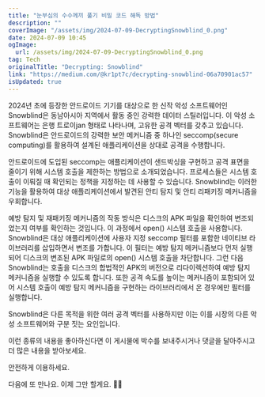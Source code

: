 ```yaml
---
title: "눈부심의 수수께끼 풀기 비밀 코드 해독 방법"
description: ""
coverImage: "/assets/img/2024-07-09-DecryptingSnowblind_0.png"
date: 2024-07-09 10:45
ogImage:
  url: /assets/img/2024-07-09-DecryptingSnowblind_0.png
tag: Tech
originalTitle: "Decrypting: Snowblind"
link: "https://medium.com/@kr1pt7c/decrypting-snowblind-06a70901ac57"
isUpdated: true
---
```


2024년 초에 등장한 안드로이드 기기를 대상으로 한 신작 악성 소프트웨어인 Snowblind은 동남아시아 지역에서 활동 중인 강력한 데이터 스틸러입니다. 이 악성 소프트웨어는 은행 트로이jan 형태로 나타나며, 고유한 공격 벡터를 갖추고 있습니다. Snowblind은 안드로이드의 강력한 보안 메커니즘 중 하나인 seccomp(secure computing)를 활용하여 설계된 애플리케이션을 상대로 공격을 수행합니다.

안드로이드에 도입된 seccomp는 애플리케이션이 샌드박싱을 구현하고 공격 표면을 줄이기 위해 시스템 호출을 제한하는 방법으로 소개되었습니다. 프로세스들은 시스템 호출이 이뤄질 때 확인되는 정책을 지정하는 데 사용할 수 있습니다. Snowblind는 이러한 기능을 활용하여 대상 애플리케이션에서 발견된 안티 탐지 및 안티 리패키징 메커니즘을 우회합니다.

<!-- cozy-coder - 수평 -->

<ins class="adsbygoogle"
     style="display:block"
     data-ad-client="ca-pub-4877378276818686"
     data-ad-slot="1107185301"
     data-ad-format="auto"
     data-full-width-responsive="true"></ins>

<script>
     (adsbygoogle = window.adsbygoogle || []).push({});
</script>

예방 탐지 및 재패키징 메커니즘의 작동 방식은 디스크의 APK 파일을 확인하여 변조되었는지 여부를 확인하는 것입니다. 이 과정에서 open() 시스템 호출을 사용합니다. Snowblind은 대상 애플리케이션에 사용자 지정 seccomp 필터를 포함한 네이티브 라이브러리를 삽입하면서 변조를 가합니다. 이 필터는 예방 탐지 메커니즘보다 먼저 실행되어 디스크의 변조된 APK 파일로의 open() 시스템 호출을 차단합니다. 그런 다음 Snowblind는 호출을 디스크의 합법적인 APK의 버전으로 리다이렉션하여 예방 탐지 메커니즘을 실행할 수 있도록 합니다. 또한 공격 속도를 높이는 메커니즘이 포함되어 있어 시스템 호출이 예방 탐지 메커니즘을 구현하는 라이브러리에서 온 경우에만 필터를 실행합니다.

Snowblind은 다른 목적을 위한 여러 공격 벡터를 사용하지만 이는 이를 시장의 다른 악성 소프트웨어와 구분 짓는 요인입니다.

이런 종류의 내용을 좋아하신다면 이 게시물에 박수를 보내주시거나 댓글을 달아주시고 더 많은 내용을 받아보세요.

안전하게 이용하세요.

<!-- cozy-coder - 수평 -->

<ins class="adsbygoogle"
     style="display:block"
     data-ad-client="ca-pub-4877378276818686"
     data-ad-slot="1107185301"
     data-ad-format="auto"
     data-full-width-responsive="true"></ins>

<script>
     (adsbygoogle = window.adsbygoogle || []).push({});
</script>

다음에 또 만나요. 이제 그만 할게요. 🌟✨

